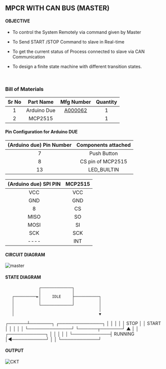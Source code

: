 ## MPCR WITH CAN BUS (MASTER)

#### OBJECTIVE

* To control the System Remotely via command given by Master

* To Send START /STOP Command to slave in Real-time

* To get the current status of Process connected to slave via CAN Communication

* To design a finite state machine with different transition states.

  ​

### Bill of Materials

| Sr No |  Part Name  |                Mfg Number                | Quantity |
| :---: | :---------: | :--------------------------------------: | :------: |
|   1   | Arduino Due | [A000062](https://www.digikey.in/en/products/detail/arduino/A000062/3712582) |    1     |
|   2   |   MCP2515   |                                          |    1     |



#### Pin Configuration for Arduino DUE

| (Arduino due) Pin Number | Components attached |
| :----------------------: | :-----------------: |
|            7             |     Push Button     |
|            8             |  CS pin of MCP2515  |
|            13            |     LED_BUILTIN     |

| (Arduino due) SPI PIN | MCP2515 |
| :-------------------: | :-----: |
|          VCC          |   VCC   |
|          GND          |   GND   |
|           8           |   CS    |
|         MISO          |   SO    |
|         MOSI          |   SI    |
|          SCK          |   SCK   |
|         ----          |   INT   |

#### CIRCUIT DIAGRAM
![master](https://user-images.githubusercontent.com/95620523/149563530-83429fd2-04bc-4516-a78c-df131fe3d5eb.jpeg)



#### STATE DIAGRAM

                   ┌──────────────┐
                   │              │
       ┌──────────►│     IDLE     ├───────────┐
       │           │              │           │
       │           └──────────────┘           │
       │                                      │
       │                                      ▼
┌──────┴───────┐                       ┌──────────────┐
│              │                       │              │
│     STOP     │                       │    START     │
│              │                       │              │
└──────────────┘                       └──────┬───────┘
       ▲                                      │
       │            ┌────────────┐            │
       │            │            │            │
       └────────────┤   RUNNING  │◄───────────┘
                    │            │
                    └────────────┘
                    
#### OUTPUT
![CKT](https://user-images.githubusercontent.com/95620523/149563855-e3527e79-5cb4-4d55-afae-eec0265c35e7.jpeg)



